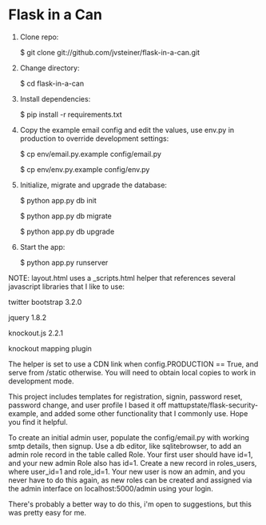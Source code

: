 # Flask in a Can

1. Clone repo:

    $ git clone git://github.com/jvsteiner/flask-in-a-can.git

2. Change directory:

    $ cd flask-in-a-can

3. Install dependencies:

    $ pip install -r requirements.txt

4. Copy the example email config and edit the values, use env.py in production to override development settings:

    $ cp env/email.py.example config/email.py

    $ cp env/env.py.example config/env.py

5. Initialize, migrate and upgrade the database:

    $ python app.py db init

    $ python app.py db migrate

    $ python app.py db upgrade

5. Start the app:

    $ python app.py runserver

NOTE: layout.html uses a _scripts.html helper that references several javascript libraries that I like to use:

twitter bootstrap 3.2.0

jquery 1.8.2

knockout.js 2.2.1

knockout mapping plugin

The helper is set to use a CDN link when config.PRODUCTION == True, and serve from /static otherwise.  You will need to obtain local copies to work in development mode.

This project includes templates for registration, signin, password reset, password change, and user profile
I based it off mattupstate/flask-security-example, and added some other functionality that I commonly use.  Hope you find it helpful.

To create an initial admin user, populate the config/email.py with working smtp details, then signup.
Use a db editor, like sqlitebrowser, to add an admin role record in the table called Role.
Your first user should have id=1, and your new admin Role also has id=1. 
Create a new record in roles_users, where user_id=1 and role_id=1.
Your new user is now an admin, and you never have to do this again, as new roles can be created and assigned via the admin interface on localhost:5000/admin using your login.

There's probably a better way to do this, i'm open to suggestions, but this was pretty easy for me.